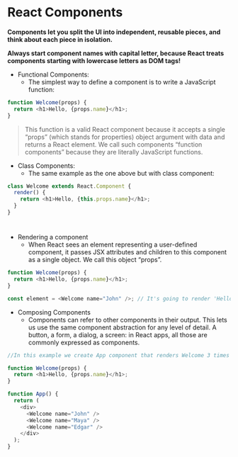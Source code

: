 # React Components

**Components let you split the UI into independent, reusable pieces, and think about each piece in isolation.**

**Always start component names with capital letter, because React treats components starting with lowercase letters as DOM tags!**

- Functional Components:
   - The simplest way to define a component is to write a JavaScript function:
```js
function Welcome(props) {
  return <h1>Hello, {props.name}</h1>;
}
```
> This function is a valid React component because it accepts a single “props” (which stands for properties) object argument with data and returns a React element. We call such components “function components” because they are literally JavaScript functions.

- Class Components:
  - The same example as the one above but with class component:
```js
class Welcome extends React.Component {
  render() {
    return <h1>Hello, {this.props.name}</h1>;
  }
}
```
# 

- Rendering a component
  - When React sees an element representing a user-defined component, it passes JSX attributes and children to this component as a single object. We call this object “props”.
```js
function Welcome(props) {
  return <h1>Hello, {props.name}</h1>;
}

const element = <Welcome name="John" />; // It's going to render 'Hello, John'
```
- Composing Components
  - Components can refer to other components in their output. This lets us use the same component abstraction for any level of detail. A button, a form, a dialog, a screen: in React apps, all those are commonly expressed as components.
```js
//In this example we create App component that renders Welcome 3 times

function Welcome(props) {
  return <h1>Hello, {props.name}</h1>;
}

function App() {
  return (
    <div>
      <Welcome name="John" />
      <Welcome name="Maya" />
      <Welcome name="Edgar" />
    </div>
  );
}
```
